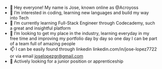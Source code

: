- 👋 Hey everyone! My name is Jose, known online as @Acroyoss
- 👀 I’m interested in coding, learning new languages and build my way into Tech  
- 🌱 I’m currently learning Full-Stack Engineer through Codecademy, such a great and insightful platform 
- 💞️ I’m looking to get my place in the industry, learning everyday in my free time and improving my portfolio day by day so one day I can be part of a team full of amazing people
- 📫 I can be easily found through linkedin linkedin.com/in/jose-lopez7722 or via email joselopezgr@gmail.com
- 💼 Actively looking for a junior position or apprenticeship 

